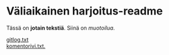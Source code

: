 # Väliaikainen harjoitus-readme
Tässä on **jotain tekstiä**. Siinä on *muotoilua*.

[gitlog.txt](https://github.com/elucca/OTM-Studytrack/blob/master/laskarit/viikko1/gitlog.txt)<br/>
[komentorivi.txt.](https://github.com/elucca/OTM-Studytrack/blob/master/laskarit/viikko1/komentorivi.txt)

